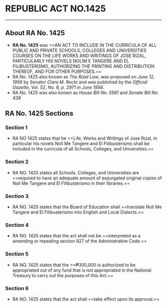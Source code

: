 # REPUBLIC ACT NO.1425
---
## About RA No. 1425
- **RA No. 1425** was ==AN ACT TO INCLUDE IN THE CURRICULA OF ALL PUBLIC AND PRIVATE SCHOOLS, COLLEGES AND UNIVERSITIES COURSES ON THE LIFE WORKS AND WRITINGS OF JOSE RIZAL, PARTICULARLY HIS NOVELS NOLIM E TANGERE AND EL FILIBUSTERISMO, AUTHORIZING THE PRINTING AND DISTRIBUTION THEREOF, AND FOR OTHER PURPOSES.==
- RA No. 1425 also known as *The Rizal Law*, was proposed on *June 12, 1956* by *Senator Claro M. Recto* and was published by the *Official Gazette, Vol. 52, No. 6, p. 2971 in June 1956*.
- RA No. 1425 was also known as *House Bill No. 5561* and *Senate Bill No. 438*
## RA No. 1425 Sections
### Section 1
- RA NO 1425 states that he ==Life, Works and Writings of Jose Rizal, in particular his novels Noli Me Tangere and El Filibusterismo shall be included in the curricula of all Schools, Colleges, and Universities.==
### Section 2
- RA NO. 1425 states all Schools. Colleges, and Universities are ==required to have an adequate amount of expurgated original copies of Noli Me Tangere and El Filibusterismo in their libraries.==
### Section 3
- RA NO. 1425 states that the Board of Education shall ==translate Noli Me Tangere and El Filibusterismo into English and Local Dialects.==
### Section 4
- RA NO. 1425 states that the act shall not be ==interpreted as a amending or repealing section 927 of the Administrative Code.==
### Section 5
- RA NO. 1425 states that the  ==₱300,000 is authorized to be appropriated out of any fund that is not appropriated in the National Treasury to carry out the purposes of this Act.==
### Section 6
- RA NO. 1425 states that the act shall ==take effect upon its approval.==
